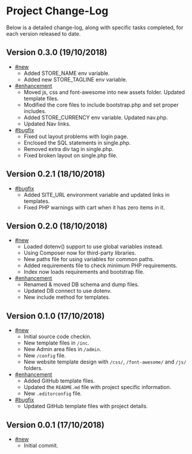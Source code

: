 # Project Change-Log

Below is a detailed change-log, along with specific tasks completed, for each
version released to date.

## Version 0.3.0 (19/10/2018)

- [#new](#new)
  - Added STORE_NAME env variable.
  - Added new STORE_TAGLINE env variable.
- [#enhancement](#enhancement)
  - Moved js, css and font-awesome into new assets folder. Updated template files.
  - Modified the core files to include bootstrap.php and set proper includes.
  - Added STORE_CURRENCY env variable. Updated nav.php.
  - Updated Nav links.
- [#bugfix](#bugfix)
  - Fixed out layout problems with login page.
  - Enclosed the SQL statements in single.php.
  - Removed extra div tag in single.php.
  - Fixed broken layout on single.php file.

## Version 0.2.1 (18/10/2018)

- [#bugfix](#bugfix)
  - Added SITE_URL environment variable and updated links in templates.
  - Fixed PHP warnings with cart when it has zero items in it.

## Version 0.2.0 (18/10/2018)

- [#new](#new)
  - Loaded dotenv() support to use global variables instead.
  - Using Composer now for third-party libraries.
  - New paths file for using variables for common paths.
  - Added requirements file to check minimum PHP requirements.
  - Index now loads requirements and bootstrap file.
- [#enhancement](#enhancement)
  - Renamed & moved DB schema and dump files.
  - Updated DB connect to use dotenv.
  - New include method for templates.

## Version 0.1.0 (17/10/2018)

- [#new](#new)
  - Initial source code checkin.
  - New template files in `/inc`.
  - New Admin area files in `/admin`.
  - New `/config` file.
  - New website template design with `/css/`, `/font-awesome/` and `/js/`
    folders.
- [#enhancement](#enhancement)
  - Added GitHub template files.
  - Updated the `README.md` file with project specific information.
  - New `.editorconfig` file.
- [#bugfix](#bugfix)
  - Updated GitHub template files with project details.

## Version 0.0.1 (17/10/2018)

- [#new](#new)
  - Initial commit.
